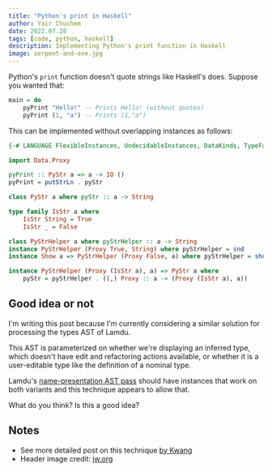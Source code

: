 ```yaml
---
title: "Python's print in Haskell"
author: Yair Chuchem
date: 2022.07.28
tags: [code, python, haskell]
description: Implementing Python's print function in Haskell
image: serpent-and-eve.jpg
---
```


Python's `print` function doesn't quote strings like Haskell's does. Suppose you wanted that:

```Haskell
main = do
    pyPrint "Hello!" -- Prints Hello! (without quotes)
    pyPrint (1, "a") -- Prints (1,"a")
```

This can be implemented without overlapping instances as follows:

```Haskell
{-# LANGUAGE FlexibleInstances, UndecidableInstances, DataKinds, TypeFamilies #-}

import Data.Proxy

pyPrint :: PyStr a => a -> IO ()
pyPrint = putStrLn . pyStr

class PyStr a where pyStr :: a -> String

type family IsStr a where
    IsStr String = True
    IsStr _ = False

class PyStrHelper a where pyStrHelper :: a -> String
instance PyStrHelper (Proxy True, String) where pyStrHelper = snd
instance Show a => PyStrHelper (Proxy False, a) where pyStrHelper = show . snd

instance PyStrHelper (Proxy (IsStr a), a) => PyStr a where
    pyStr = pyStrHelper . ((,) Proxy :: a -> (Proxy (IsStr a), a))
```

## Good idea or not

I'm writing this post because I'm currently considering a similar solution for processing the types AST of Lamdu.

This AST is parameterized on whether we're displaying an inferred type, which doesn't have edit and refactoring actions available, or whether it is a user-editable type like the definition of a nominal type.

Lamdu's [name-presentation AST pass](https://github.com/lamdu/lamdu/blob/master/doc/Names.md) should have instances that work on both variants and this technique appears to allow that.

What do you think? Is this a good idea?

## Notes

* See more detailed post on this technique [by Kwang](https://kseo.github.io/posts/2017-02-05-avoid-overlapping-instances-with-closed-type-families.html)
* Header image credit: [jw.org](https://www.jw.org/en/library/magazines/watchtower-study-december-2019/did-satan-promise-eve-immortality/)

